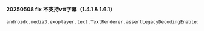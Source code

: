####  20250508 fix 不支持vtt字幕（1.4.1 & 1.6.1）

```
androidx.media3.exoplayer.text.TextRenderer.assertLegacyDecodingEnabledIfRequired
```
